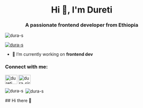 <h1 align="center">Hi 👋, I'm Dureti</h1>
<h3 align="center">A passionate frontend developer from Ethiopia</h3>

<p align="left"> <img src="https://komarev.com/ghpvc/?username=dura-s&label=Profile%20views&color=0e75b6&style=flat" alt="dura-s" /> </p>

<p align="left"> <a href="https://github.com/ryo-ma/github-profile-trophy"><img src="https://github-profile-trophy.vercel.app/?username=dura-s" alt="dura-s" /></a> </p>

- 🔭 I’m currently working on **frontend dev**

<h3 align="left">Connect with me:</h3>
<p align="left">
<a href="https://linkedin.com/in/dureti siraj" target="blank"><img align="center" src="https://raw.githubusercontent.com/rahuldkjain/github-profile-readme-generator/master/src/images/icons/Social/linked-in-alt.svg" alt="dureti siraj" height="30" width="40" /></a>
<a href="https://instagram.com/dura_siraj" target="blank"><img align="center" src="https://raw.githubusercontent.com/rahuldkjain/github-profile-readme-generator/master/src/images/icons/Social/instagram.svg" alt="dura_siraj" height="30" width="40" /></a>
</p>



<p><img align="left" src="https://github-readme-stats.vercel.app/api/top-langs?username=dura-s&show_icons=true&locale=en&layout=compact" alt="dura-s" /></p>

<p>&nbsp;<img align="center" src="https://github-readme-stats.vercel.app/api?username=dura-s&show_icons=true&locale=en" alt="dura-s" /></p>
## Hi there 👋

<!--
**dura-s/dura-s** is a ✨ _special_ ✨ repository because its `README.md` (this file) appears on your GitHub profile.

Here are some ideas to get you started:

- 🔭 I’m currently working on ...
- 🌱 I’m currently learning ...
- 👯 I’m looking to collaborate on ...
- 🤔 I’m looking for help with ...
- 💬 Ask me about ...
- 📫 How to reach me: ...
- 😄 Pronouns: ...
- ⚡ Fun fact: ...
-->
